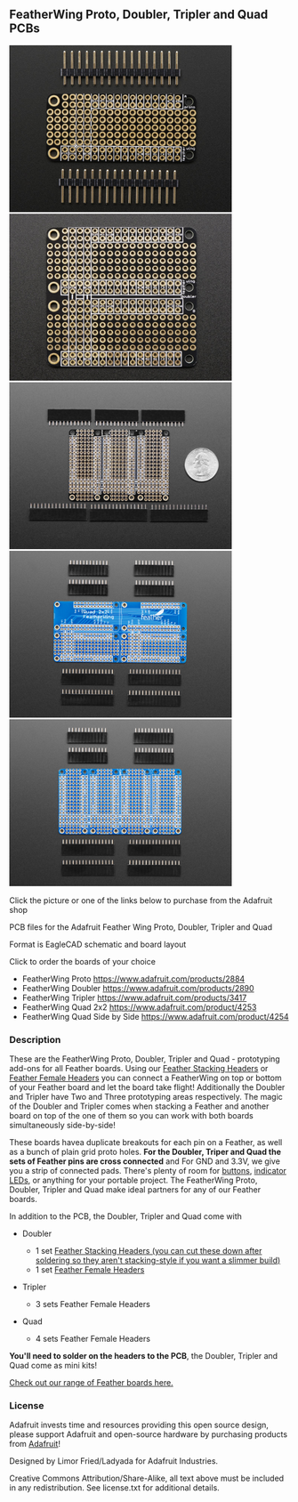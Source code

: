 ## FeatherWing Proto, Doubler, Tripler and Quad PCBs

<a href="http://www.adafruit.com/products/2884"><img src="assets/2884.jpg?raw=true" width="400px"></a><br/>
<a href="http://www.adafruit.com/products/2890"><img src="assets/2890.jpg?raw=true" width="400px"></a><br/>
<a href="http://www.adafruit.com/products/3417"><img src="assets/3417.jpg?raw=true" width="400px"></a><br/>
<a href="http://www.adafruit.com/products/4253"><img src="assets/4253.jpg?raw=true" width="400px"></a><br/>
<a href="http://www.adafruit.com/products/4254"><img src="assets/4254.jpg?raw=true" width="400px"></a>&nbsp; 

Click the picture or one of the links below to purchase from the Adafruit shop

PCB files for the Adafruit Feather Wing Proto, Doubler, Tripler and Quad

Format is EagleCAD schematic and board layout 

Click to order the boards of your choice
 * FeatherWing Proto https://www.adafruit.com/products/2884
 * FeatherWing Doubler https://www.adafruit.com/products/2890
 * FeatherWing Tripler https://www.adafruit.com/products/3417
 * FeatherWing Quad 2x2 https://www.adafruit.com/product/4253
 * FeatherWing Quad Side by Side https://www.adafruit.com/product/4254

### Description

These are the FeatherWing Proto, Doubler, Tripler and Quad - prototyping add-ons for all Feather boards. Using our [Feather Stacking Headers](https://www.adafruit.com/products/2830) or [Feather Female Headers](http://www.adafruit.com/products/2886) you can connect a FeatherWing on top or bottom of your Feather board and let the board take flight! Additionally the Doubler and Tripler have Two and Three prototyping areas respectively. The magic of the Doubler and Tripler comes when stacking a Feather and another board on top of the one of them so you can work with both boards simultaneously side-by-side!

These boards havea duplicate breakouts for each pin on a Feather, as well as a bunch of plain grid proto holes. **For the Doubler, Triper and Quad the sets of Feather pins are cross connected** and For GND and 3.3V, we give you a strip of connected pads. There's plenty of room for [buttons](https://www.adafruit.com/categories/235), [indicator LEDs](https://www.adafruit.com/categories/90), or anything for your portable project. The FeatherWing Proto, Doubler, Tripler and Quad make ideal partners for any of our Feather boards.

In addition to the PCB, the Doubler, Tripler and Quad come with 

* Doubler
	* 1 set [Feather Stacking Headers (you can cut these down after soldering so they aren't stacking-style if you want a slimmer build)](https://www.adafruit.com/products/2830)
	* 1 set [Feather Female Headers](http://www.adafruit.com/products/2886)

* Tripler
	* 3 sets Feather Female Headers

* Quad
    * 4 sets Feather Female Headers

**You'll need to solder on the headers to the PCB**, the Doubler, Tripler and Quad come as mini kits!

[Check out our range of Feather boards here.](https://www.adafruit.com/feather)

### License

Adafruit invests time and resources providing this open source design, please support Adafruit and open-source hardware by purchasing products from [Adafruit](https://www.adafruit.com)!

Designed by Limor Fried/Ladyada for Adafruit Industries.

Creative Commons Attribution/Share-Alike, all text above must be included in any redistribution. See license.txt for additional details.
